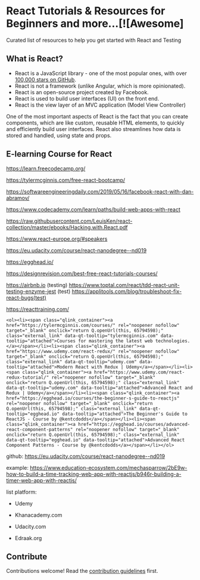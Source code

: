 # React Tutorials & Resources for Beginners and more...[![Awesome]
Curated list of resources to help you get started with React and Testing


## What is React?

* React is a JavaScript library - one of the most popular ones, with over [100,000 stars on GitHub](https://github.com/facebook/react).
* React is not a framework (unlike Angular, which is more opinionated).
* React is an open-source project created by Facebook.
* React is used to build user interfaces (UI) on the front end.
* React is the view layer of an MVC application (Model View Controller)

One of the most important aspects of React is the fact that you can create components, which are like custom, reusable HTML elements, to quickly and efficiently build user interfaces. React also streamlines how data is stored and handled, using state and props.


## E-learning Course for React

https://learn.freecodecamp.org/

https://tylermcginnis.com/free-react-bootcamp/

https://softwareengineeringdaily.com/2019/05/16/facebook-react-with-dan-abramov/

https://www.codecademy.com/learn/paths/build-web-apps-with-react

https://raw.githubusercontent.com/LeuisKen/react-collection/master/ebooks/Hacking.with.React.pdf

https://www.react-europe.org/#speakers

https://eu.udacity.com/course/react-nanodegree--nd019

https://egghead.io/

https://designrevision.com/best-free-react-tutorials-courses/

https://airbnb.io (testing)
https://www.toptal.com/react/tdd-react-unit-testing-enzyme-jest (test)
https://applitools.com/blog/troubleshoot-fix-react-bugs(test)

https://reacttraining.com/

```
<ol><li><span class="qlink_container"><a href="https://tylermcginnis.com/courses/" rel="noopener nofollow" target="_blank" onclick="return Q.openUrl(this, 65794598);" class="external_link" data-qt-tooltip="tylermcginnis.com" data-tooltip="attached">Courses for mastering the latest web technologies.</a></span></li><li><span class="qlink_container"><a href="https://www.udemy.com/react-redux/" rel="noopener nofollow" target="_blank" onclick="return Q.openUrl(this, 65794598);" class="external_link" data-qt-tooltip="udemy.com" data-tooltip="attached">Modern React with Redux | Udemy</a></span></li><li><span class="qlink_container"><a href="https://www.udemy.com/react-redux-tutorial/" rel="noopener nofollow" target="_blank" onclick="return Q.openUrl(this, 65794598);" class="external_link" data-qt-tooltip="udemy.com" data-tooltip="attached">Advanced React and Redux | Udemy</a></span></li><li><span class="qlink_container"><a href="https://egghead.io/courses/the-beginner-s-guide-to-reactjs" rel="noopener nofollow" target="_blank" onclick="return Q.openUrl(this, 65794598);" class="external_link" data-qt-tooltip="egghead.io" data-tooltip="attached">The Beginner's Guide to ReactJS - Course by @kentcdodds</a></span></li><li><span class="qlink_container"><a href="https://egghead.io/courses/advanced-react-component-patterns" rel="noopener nofollow" target="_blank" onclick="return Q.openUrl(this, 65794598);" class="external_link" data-qt-tooltip="egghead.io" data-tooltip="attached">Advanced React Component Patterns - Course by @kentcdodds</a></span></li></ol>
```

github: 
https://eu.udacity.com/course/react-nanodegree--nd019

example: 
https://www.education-ecosystem.com/mechasparrow/2bE9w-how-to-build-a-time-tracking-web-app-with-reactjs/b946r-building-a-timer-web-app-with-reactjs/


list platform: 
* Udemy

* Khanacademy.com

* Udacity.com

* Edraak.org


## Contribute

Contributions welcome! Read the [contribution guidelines](contributing.md) first.

